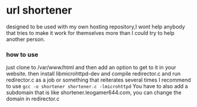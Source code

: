 # url shortener
designed to be used with my own hosting repository,I wont help anybody that tries to make it work for themselves more than I could try to help another person.
### how to use
just clone to /var/www/html and then add an option to get to it in your website.
then install libmicrohttpd-dev and compile redirector.c and run redirector.c as a job or something that reiterates several times
I recommend to use ```gcc -o shortener shortener.c -lmicrohttpd```
You have to also add a subdomain that is like shortener.leogamer644.com, you can change the domain in redirector.c
